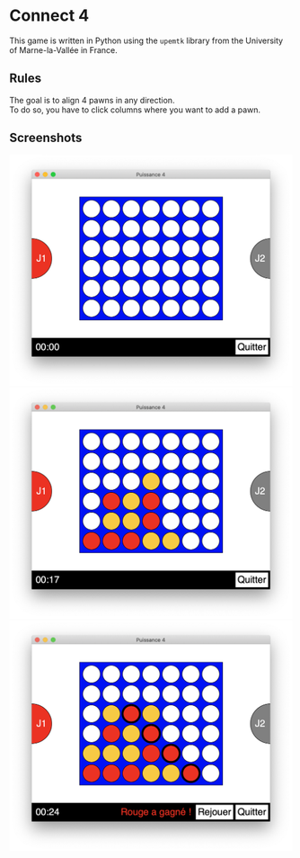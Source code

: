 # Connect 4

This game is written in Python using the `upemtk` library from the University of Marne-la-Vallée in France.

## Rules

The goal is to align 4 pawns in any direction.  
To do so, you have to click columns where you want to add a pawn.

## Screenshots

![](img/start.png)
![](img/ingame.png)
![](img/end.png)